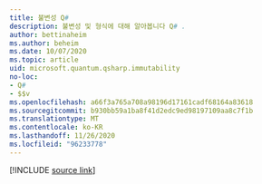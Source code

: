 ```yaml
---
title: 불변성 Q#
description: 불변성 및 형식에 대해 알아봅니다 Q# .
author: bettinaheim
ms.author: beheim
ms.date: 10/07/2020
ms.topic: article
uid: microsoft.quantum.qsharp.immutability
no-loc:
- Q#
- $$v
ms.openlocfilehash: a66f3a765a708a98196d17161cadf68164a83618
ms.sourcegitcommit: b930bb59a1ba8f41d2edc9ed98197109aa8c7f1b
ms.translationtype: MT
ms.contentlocale: ko-KR
ms.lasthandoff: 11/26/2020
ms.locfileid: "96233778"
---
```

<!---
# Immutability in Q#
-->

[!INCLUDE [source link](~/includes/qsharp-language/Specifications/Language/4_TypeSystem/Immutability.md)]

